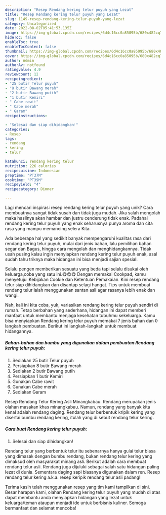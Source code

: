 ```yaml
---
description: "Resep Rendang kering telur puyuh yang Lezat"
title: "Resep Rendang kering telur puyuh yang Lezat"
slug: 1149-resep-rendang-kering-telur-puyuh-yang-lezat
category: Uncategorized
date: 2022-08-02T05:41:53.135Z
image: https://img-global.cpcdn.com/recipes/6d4c16cc0a85095b/680x482cq70/rendang-kering-telur-puyuh-foto-resep-utama.jpg
hideToc: false
enableToc: true
enableTocContent: false
thumbnail: https://img-global.cpcdn.com/recipes/6d4c16cc0a85095b/680x482cq70/rendang-kering-telur-puyuh-foto-resep-utama.jpg
cover: https://img-global.cpcdn.com/recipes/6d4c16cc0a85095b/680x482cq70/rendang-kering-telur-puyuh-foto-resep-utama.jpg
author: Admin
authorAv: notfound
ratingvalue: 4.9
reviewcount: 12
recipeingredient:
- "25 butir Telur puyuh"
- "8 butir Bawang merah"
- "2 butir Bawang putih"
- "1 butir Kemiri"
- " Cabe rawit"
- " Cabe merah"
- " Garam"
recipeinstructions:

- "Selesai dan siap dihidangkan!"
categories:
- Resep
tags:
- rendang
- kering
- telur

katakunci: rendang kering telur 
nutrition: 226 calories
recipecuisine: Indonesian
preptime: "PT37M"
cooktime: "PT39M"
recipeyield: "4"
recipecategory: Dinner

---
```





Lagi mencari inspirasi resep rendang kering telur puyuh yang unik? Cara membuatnya sangat tidak susah dan tidak juga mudah. Jika salah mengolah maka hasilnya akan hambar dan justru cenderung tidak enak. Padahal rendang kering telur puyuh yang enak seharusnya punya aroma dan cita rasa yang mampu memancing selera Kita.





Ada beberapa hal yang sedikit banyak mempengaruhi kualitas rasa dari rendang kering telur puyuh, mulai dari jenis bahan, lalu pemilihan bahan segar dan Bagus, hingga cara mengolah dan menghidangkannya. Tidak usah pusing kalau ingin menyiapkan rendang kering telur puyuh enak,      asal sudah tahu triknya maka hidangan ini bisa menjadi sajian spesial.














Selalu pengen memberikan sesuatu yang beda tapi selalu disukai oleh keluarga,coba yang satu ini.😋😋😋 Dengan memakai Cookpad, kamu menyetujui Kebijakan Cookie dan Ketentuan Pemakaian. Kini resep rendang telur siap dihidangkan dan disantap selagi hangat. Tips untuk membuat rendang telur ialah menggunakan santan asli agar rasanya lebih enak dan wangi.






Nah, kali ini kita coba, yuk, variasikan rendang kering telur puyuh sendiri di rumah. Tetap berbahan yang sederhana, hidangan ini dapat memberi manfaat untuk membantu menjaga kesehatan tubuhmu sekeluarga. Kamu bisa menyiapkan Rendang kering telur puyuh memakai 7 jenis bahan dan 0 langkah pembuatan. Berikut ini langkah-langkah untuk membuat hidangannya.

<!--inarticleads1-->

##### Bahan-bahan dan bumbu yang digunakan dalam pembuatan Rendang kering telur puyuh:

1. Sediakan 25 butir Telur puyuh
1. Persiapkan 8 butir Bawang merah
1. Sediakan 2 butir Bawang putih
1. Persiapkan 1 butir Kemiri
1. Gunakan  Cabe rawit
1. Gunakan  Cabe merah
1. Sediakan  Garam


Resep Rendang Telur Kering Asli Minangkabau. Rendang merupakan jenis olahan masakan khas minangkabau. Namun, rendang yang banyak kita kenal adalah rendang daging. Rendang telur berbentuk kripik kering yang disertai bumbu rendang kering, itulah yang di sebut rendang telur kering. 

<!--inarticleads2-->

##### Cara buat Rendang kering telur puyuh:


1. Selesai dan siap dihidangkan!

Rendang telur yang berbentuk telur itu sebenarnya hanya gulai telur biasa yang dimasak dengan bumbu rendang, bukan rendang telur kering yang dimaksud oleh masyarakat minang asli. Berikut adalah cara membuat rendang telur asli. Rendang juga dijuluki sebagai salah satu hidangan paling lezat di dunia. Sementara daging sapi biasanya digunakan dalam ren. Resep rendang telur kering a.k.a. resep keripik rendang telur asli padang! 

Terima kasih telah menggunakan resep yang tim kami tampilkan di sini. Besar harapan kami, olahan Rendang kering telur puyuh yang mudah di atas dapat membantu anda menyiapkan hidangan yang lezat untuk keluarga/teman ataupun menjadi ide untuk berbisnis kuliner. Semoga bermanfaat dan selamat mencoba!
